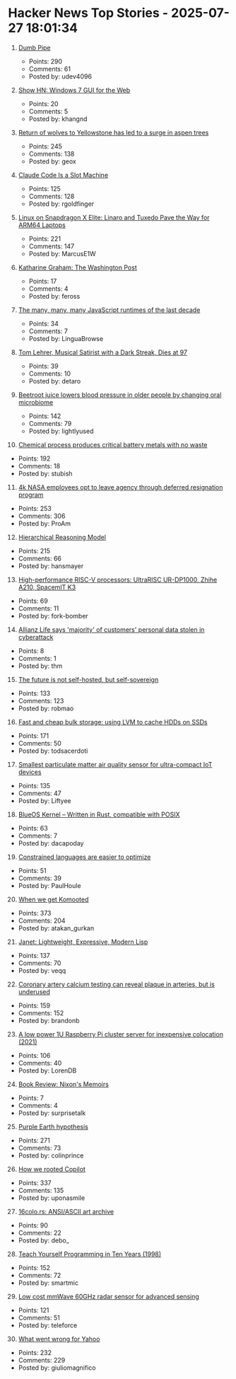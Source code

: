 # Hacker News Top Stories - 2025-07-27 18:01:34

1. [Dumb Pipe](https://www.dumbpipe.dev/)
   - Points: 290
   - Comments: 61
   - Posted by: udev4096

2. [Show HN: Windows 7 GUI for the Web](https://khang-nd.github.io/7.css/)
   - Points: 20
   - Comments: 5
   - Posted by: khangnd

3. [Return of wolves to Yellowstone has led to a surge in aspen trees](https://www.livescience.com/animals/land-mammals/return-of-wolves-to-yellowstone-has-led-to-a-surge-in-aspen-trees-unseen-for-80-years)
   - Points: 245
   - Comments: 138
   - Posted by: geox

4. [Claude Code Is a Slot Machine](https://rgoldfinger.com/blog/2025-07-26-claude-code-is-a-slot-machine/)
   - Points: 125
   - Comments: 128
   - Posted by: rgoldfinger

5. [Linux on Snapdragon X Elite: Linaro and Tuxedo Pave the Way for ARM64 Laptops](https://www.linaro.org/blog/linux-on-snapdragon-x-elite/)
   - Points: 221
   - Comments: 147
   - Posted by: MarcusE1W

6. [Katharine Graham: The Washington Post](https://fs.blog/knowledge-project-podcast/outliers-katharine-graham/)
   - Points: 17
   - Comments: 4
   - Posted by: feross

7. [The many, many, many JavaScript runtimes of the last decade](https://buttondown.com/whatever_jamie/archive/the-many-many-many-javascript-runtimes-of-the-last-decade/)
   - Points: 34
   - Comments: 7
   - Posted by: LinguaBrowse

8. [Tom Lehrer, Musical Satirist with a Dark Streak, Dies at 97](https://www.nytimes.com/2025/07/27/arts/music/tom-lehrer-dead.html)
   - Points: 39
   - Comments: 10
   - Posted by: detaro

9. [Beetroot juice lowers blood pressure in older people by changing oral microbiome](https://news.exeter.ac.uk/faculty-of-health-and-life-sciences/beetroot-juice-lowers-blood-pressure-in-older-people-by-changing-oral-microbiome/)
   - Points: 142
   - Comments: 79
   - Posted by: lightlyused

10. [Chemical process produces critical battery metals with no waste](https://spectrum.ieee.org/nmc-battery-aspiring-materials)
   - Points: 192
   - Comments: 18
   - Posted by: stubish

11. [4k NASA employees opt to leave agency through deferred resignation program](https://www.kcrw.com/news/shows/npr/npr-story/nx-s1-5481304)
   - Points: 253
   - Comments: 306
   - Posted by: ProAm

12. [Hierarchical Reasoning Model](https://arxiv.org/abs/2506.21734)
   - Points: 215
   - Comments: 66
   - Posted by: hansmayer

13. [High-performance RISC-V processors: UltraRISC UR-DP1000, Zhihe A210, SpacemIT K3](https://www.cnx-software.com/2025/07/22/three-high-performance-risc-v-processors-to-watch-in-h2-2025-ultrarisc-ur-dp1000-zizhe-a210-and-spacemit-k3/)
   - Points: 69
   - Comments: 11
   - Posted by: fork-bomber

14. [Allianz Life says 'majority' of customers' personal data stolen in cyberattack](https://techcrunch.com/2025/07/26/allianz-life-says-majority-of-customers-personal-data-stolen-in-cyberattack/)
   - Points: 8
   - Comments: 1
   - Posted by: thm

15. [The future is not self-hosted, but self-sovereign](https://www.robertmao.com/blog/en/the-future-is-not-self-hosted-but-self-sovereign)
   - Points: 133
   - Comments: 123
   - Posted by: robmao

16. [Fast and cheap bulk storage: using LVM to cache HDDs on SSDs](https://quantum5.ca/2025/05/11/fast-cheap-bulk-storage-using-lvm-to-cache-hdds-on-ssds/)
   - Points: 171
   - Comments: 50
   - Posted by: todsacerdoti

17. [Smallest particulate matter air quality sensor for ultra-compact IoT devices](https://www.bosch-sensortec.com/news/worlds-smallest-particulate-matter-sensor-bmv080.html)
   - Points: 135
   - Comments: 47
   - Posted by: Liftyee

18. [BlueOS Kernel – Written in Rust, compatible with POSIX](https://github.com/vivoblueos/kernel)
   - Points: 63
   - Comments: 7
   - Posted by: dacapoday

19. [Constrained languages are easier to optimize](https://jyn.dev/constrained-languages-are-easier-to-optimize/)
   - Points: 51
   - Comments: 39
   - Posted by: PaulHoule

20. [When we get Komooted](https://bikepacking.com/plog/when-we-get-komooted/)
   - Points: 373
   - Comments: 204
   - Posted by: atakan_gurkan

21. [Janet: Lightweight, Expressive, Modern Lisp](https://janet-lang.org)
   - Points: 137
   - Comments: 70
   - Posted by: veqq

22. [Coronary artery calcium testing can reveal plaque in arteries, but is underused](https://www.nytimes.com/2025/07/26/health/coronary-artery-calcium-heart.html)
   - Points: 159
   - Comments: 152
   - Posted by: brandonb

23. [A low power 1U Raspberry Pi cluster server for inexpensive colocation (2021)](https://github.com/pawl/raspberry-pi-1u-server)
   - Points: 106
   - Comments: 40
   - Posted by: LorenDB

24. [Book Review: Nixon's Memoirs](https://justismills.substack.com/p/book-review-nixons-memoirs)
   - Points: 7
   - Comments: 4
   - Posted by: surprisetalk

25. [Purple Earth hypothesis](https://en.wikipedia.org/wiki/Purple_Earth_hypothesis)
   - Points: 271
   - Comments: 73
   - Posted by: colinprince

26. [How we rooted Copilot](https://research.eye.security/how-we-rooted-copilot/)
   - Points: 337
   - Comments: 135
   - Posted by: uponasmile

27. [16colo.rs: ANSI/ASCII art archive](https://16colo.rs/)
   - Points: 90
   - Comments: 22
   - Posted by: debo_

28. [Teach Yourself Programming in Ten Years (1998)](https://norvig.com/21-days.html)
   - Points: 152
   - Comments: 72
   - Posted by: smartmic

29. [Low cost mmWave 60GHz radar sensor for advanced sensing](https://www.infineon.com/part/BGT60TR13C)
   - Points: 121
   - Comments: 51
   - Posted by: teleforce

30. [What went wrong for Yahoo](https://dfarq.homeip.net/what-went-wrong-for-yahoo/)
   - Points: 232
   - Comments: 229
   - Posted by: giuliomagnifico

